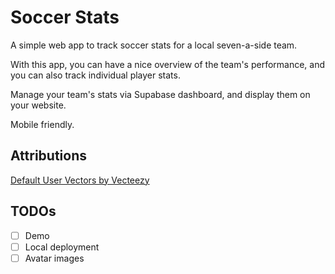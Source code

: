 # Soccer Stats

A simple web app to track soccer stats for a local seven-a-side team.

With this app, you can have a nice overview of the team's performance, and you can also track individual player stats.

Manage your team's stats via Supabase dashboard, and display them on your website.

Mobile friendly.

## Attributions

[Default User Vectors by Vecteezy](https://www.vecteezy.com/free-vector/default-user)

## TODOs

- [ ] Demo
- [ ] Local deployment
- [ ] Avatar images
